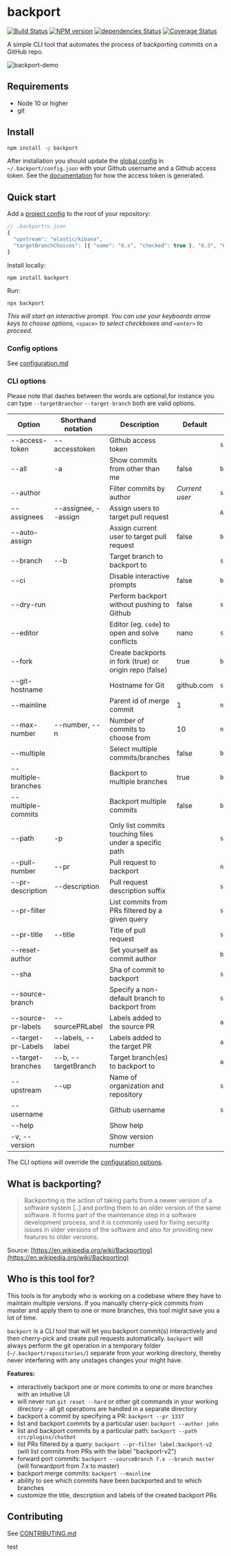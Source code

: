 # backport

[![Build Status](https://travis-ci.org/sqren/backport.svg?branch=master)](https://travis-ci.org/sqren/backport)
[![NPM version](https://img.shields.io/npm/v/backport.svg)](https://www.npmjs.com/package/backport)
[![dependencies Status](https://david-dm.org/sqren/backport/status.svg)](https://david-dm.org/sqren/backport)
[![Coverage Status](https://coveralls.io/repos/github/sqren/backport/badge.svg?branch=master)](https://coveralls.io/github/sqren/backport?branch=master)

A simple CLI tool that automates the process of backporting commits on a GitHub repo.

![backport-demo](https://user-images.githubusercontent.com/209966/80993576-95766380-8e3b-11ea-9efd-b35eb2e6a9ec.gif)

## Requirements

- Node 10 or higher
- git

## Install

```sh
npm install -g backport
```

After installation you should update the [global config](https://github.com/sqren/backport/blob/master/docs/configuration.md#global-config-backportconfigjson) in `~/.backport/config.json` with your Github username and a Github access token. See the [documentation](https://github.com/sqren/backport/blob/master/docs/configuration.md#accesstoken-required) for how the access token is generated.

## Quick start

Add a [project config](https://github.com/sqren/backport/blob/master/docs/configuration.md#project-config-backportrcjson) to the root of your repository:

```js
// .backportrc.json
{
  "upstream": "elastic/kibana",
  "targetBranchChoices": [{ "name": "6.x", "checked": true }, "6.3", "6.2", "6.1", "6.0"],
}
```

Install locally:

```
npm install backport
```

Run:

```
npx backport
```

_This will start an interactive prompt. You can use your keyboards arrow keys to choose options, `<space>` to select checkboxes and `<enter>` to proceed._

### Config options

See [configuration.md](https://github.com/sqren/backport/blob/master/docs/configuration.md)

### CLI options

Please note that dashes between the words are optional,for instance you can type `--targetBranchor` `--target-branch` both are valid options.

| Option              | Shorthand notation   | Description                                            | Default        | Type            |
| ------------------- | -------------------- | ------------------------------------------------------ | -------------- | --------------- |
| --access-token      | --accesstoken        | Github access token                                    |                | `string`        |
| --all               | -a                   | Show commits from other than me                        | false          | `boolean`       |
| --author            |                      | Filter commits by author                               | _Current user_ | `string`        |
| --assignees         | --assignee, --assign | Assign users to target pull request                    |                | `Array<string>` |
| --auto-assign       |                      | Assign current user to target pull request             | false          | `boolean`       |
| --branch            | --b                  | Target branch to backport to                           |                | `string`        |
| --ci                |                      | Disable interactive prompts                            | false          | `boolean`       |
| --dry-run           |                      | Perform backport without pushing to Github             | false          | `string`        |
| --editor            |                      | Editor (eg. `code`) to open and solve conflicts        | nano           | `string`        |
| --fork              |                      | Create backports in fork (true) or origin repo (false) | true           | `boolean`       |
| --git-hostname      |                      | Hostname for Git                                       | github.com     | `string`        |
| --mainline          |                      | Parent id of merge commit                              | 1              | `number`        |
| --max-number        | --number, --n        | Number of commits to choose from                       | 10             | `number`        |
| --multiple          |                      | Select multiple commits/branches                       | false          | `boolean`       |
| --multiple-branches |                      | Backport to multiple branches                          | true           | `boolean`       |
| --multiple-commits  |                      | Backport multiple commits                              | false          | `boolean`       |
| --path              | -p                   | Only list commits touching files under a specific path |                | `string`        |
| --pull-number       | --pr                 | Pull request to backport                               |                | `number`        |
| --pr-description    | --description        | Pull request description suffix                        |                | `string`        |
| --pr-filter         |                      | List commits from PRs filtered by a given query        |                | `string`        |
| --pr-title          | --title              | Title of pull request                                  |                | `string`        |
| --reset-author      |                      | Set yourself as commit author                          |                | `boolean`       |
| --sha               |                      | Sha of commit to backport                              |                | `string`        |
| --source-branch     |                      | Specify a non-default branch to backport from          |                | `string`        |
| --source-pr-labels  | --sourcePRLabel      | Labels added to the source PR                          |                | `array<string>` |
| --target-pr-Labels  | --labels, --label    | Labels added to the target PR                          |                | `array<string>` |
| --target-branches   | --b, --targetBranch  | Target branch(es) to backport to                       |                | `array<string>` |
| --upstream          | --up                 | Name of organization and repository                    |                | `string`        |
| --username          |                      | Github username                                        |                | `string`        |
| --help              |                      | Show help                                              |                |                 |
| -v, --version       |                      | Show version number                                    |                |                 |

The CLI options will override the [configuration options](https://github.com/sqren/backport/blob/master/docs/configuration.md).

## What is backporting?

> Backporting is the action of taking parts from a newer version of a software system [..] and porting them to an older version of the same software. It forms part of the maintenance step in a software development process, and it is commonly used for fixing security issues in older versions of the software and also for providing new features to older versions.

Source: [https://en.wikipedia.org/wiki/Backporting](https://en.wikipedia.org/wiki/Backporting)

## Who is this tool for?

This tools is for anybody who is working on a codebase where they have to maintain multiple versions. If you manually cherry-pick commits from master and apply them to one or more branches, this tool might save you a lot of time.

`backport` is a CLI tool that will let you backport commit(s) interactively and then cherry-pick and create pull requests automatically. `backport` will always perform the git operation in a temporary folder (`~/.backport/repositories/`) separate from your working directory, thereby never interfering with any unstages changes your might have.

**Features:**

- interactively backport one or more commits to one or more branches with an intuitive UI
- will never run `git reset --hard` or other git commands in your working directory - all git operations are handled in a separate directory
- backport a commit by specifying a PR: `backport --pr 1337`
- list and backport commits by a particular user: `backport --author john`
- list and backport commits by a particular path: `backport --path src/plugins/chatbot`
- list PRs filtered by a query: `backport --pr-filter label:backport-v2` (will list commits from PRs with the label "backport-v2")
- forward port commits: `backport --sourceBranch 7.x --branch master` (will forwardport from 7.x to master)
- backport merge commits: `backport --mainline`
- ability to see which commits have been backported and to which branches
- customize the title, description and labels of the created backport PRs

## Contributing

See [CONTRIBUTING.md](https://github.com/sqren/backport/blob/master/CONTRIBUTING.md)

test
